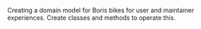 Creating a domain model for Boris bikes for user and maintainer experiences. Create classes and methods to operate this.
